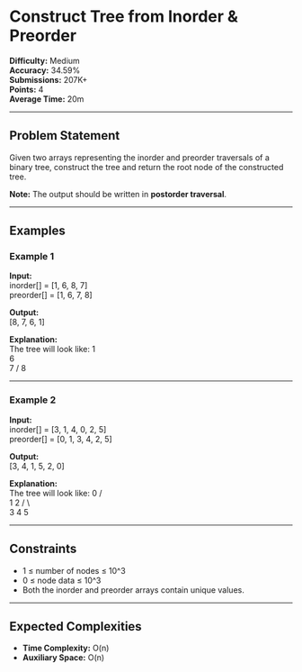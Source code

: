 # Construct Tree from Inorder & Preorder

**Difficulty:** Medium  
**Accuracy:** 34.59%  
**Submissions:** 207K+  
**Points:** 4  
**Average Time:** 20m  

---

## Problem Statement

Given two arrays representing the inorder and preorder traversals of a binary tree, construct the tree and return the root node of the constructed tree.

**Note:** The output should be written in **postorder traversal**.

---

## Examples

### Example 1
**Input:**  
inorder[] = [1, 6, 8, 7]  
preorder[] = [1, 6, 7, 8]  

**Output:**  
[8, 7, 6, 1]  

**Explanation:**  
The tree will look like:
1
 \
  6
   \
    7
   /
  8

---

### Example 2
**Input:**  
inorder[] = [3, 1, 4, 0, 2, 5]  
preorder[] = [0, 1, 3, 4, 2, 5]  

**Output:**  
[3, 4, 1, 5, 2, 0]  

**Explanation:**  
The tree will look like:
    0
   / \
  1   2
 / \    \
3   4    5

---

## Constraints
- 1 ≤ number of nodes ≤ 10^3  
- 0 ≤ node data ≤ 10^3  
- Both the inorder and preorder arrays contain unique values.

---

## Expected Complexities
- **Time Complexity:** O(n)  
- **Auxiliary Space:** O(n)  
